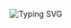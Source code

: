 <!-- Typing SVG (single line) -->
<p align="center">
  <img src="https://readme-typing-svg.herokuapp.com?font=Fira+Code&size=30&pause=1000&color=576F85&center=true&vCenter=true&width=500&lines=python%2Flua+developer" alt="Typing SVG" />
</p>
